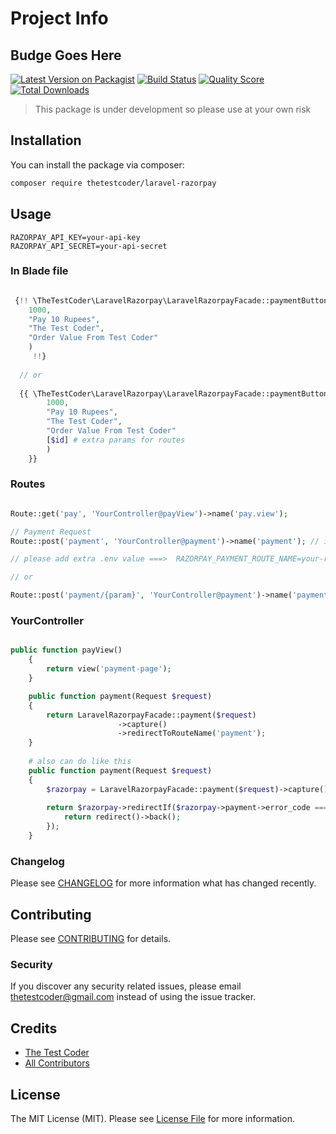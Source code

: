 # Project Info

## Budge Goes Here

[![Latest Version on Packagist](https://img.shields.io/packagist/v/thetestcoder/laravel-razorpay.svg?style=flat-square)](https://packagist.org/packages/thetestcoder/laravel-razorpay)
[![Build Status](https://img.shields.io/travis/thetestcoder/laravel-razorpay/master.svg?style=flat-square)](https://travis-ci.org/thetestcoder/laravel-razorpay)
[![Quality Score](https://img.shields.io/scrutinizer/g/thetestcoder/laravel-razorpay.svg?style=flat-square)](https://scrutinizer-ci.com/g/thetestcoder/laravel-razorpay)
[![Total Downloads](https://img.shields.io/packagist/dt/thetestcoder/laravel-razorpay.svg?style=flat-square)](https://packagist.org/packages/thetestcoder/laravel-razorpay)

> This package is under development so please use at your own risk

## Installation

You can install the package via composer:

```bash
composer require thetestcoder/laravel-razorpay
```

## Usage

``` env
RAZORPAY_API_KEY=your-api-key
RAZORPAY_API_SECRET=your-api-secret

```

### In Blade file

``` php

 {!! \TheTestCoder\LaravelRazorpay\LaravelRazorpayFacade::paymentButton(
    1000,
    "Pay 10 Rupees",
    "The Test Coder",
    "Order Value From Test Coder"
    )
     !!}
     
  // or
  
  {{ \TheTestCoder\LaravelRazorpay\LaravelRazorpayFacade::paymentButton(
        1000,
        "Pay 10 Rupees",
        "The Test Coder",
        "Order Value From Test Coder"
        [$id] # extra params for routes
        )
    }}

```

### Routes

``` php

Route::get('pay', 'YourController@payView')->name('pay.view');

// Payment Request
Route::post('payment', 'YourController@payment')->name('payment'); // if you change name('your custom name')

// please add extra .env value ===>  RAZORPAY_PAYMENT_ROUTE_NAME=your-route-name 

// or 

Route::post('payment/{param}', 'YourController@payment')->name('payment');


```

### YourController

``` php

public function payView()
    {
        return view('payment-page');
    }

    public function payment(Request $request)
    {
        return LaravelRazorpayFacade::payment($request)
                        ->capture()
                        ->redirectToRouteName('payment');
    }
    
    # also can do like this
    public function payment(Request $request)
    {
        $razorpay = LaravelRazorpayFacade::payment($request)->capture();
    
        return $razorpay->redirectIf($razorpay->payment->error_code === null, function () use ($bundle) {
            return redirect()->back();
        });
    }

```

### Changelog

Please see [CHANGELOG](CHANGELOG.md) for more information what has changed recently.

## Contributing

Please see [CONTRIBUTING](.github/CONTRIBUTING.md) for details.

### Security

If you discover any security related issues, please email thetestcoder@gmail.com instead of using the issue tracker.

## Credits

- [The Test Coder](https://github.com/thetestcoder)
- [All Contributors](../../contributors)

## License

The MIT License (MIT). Please see [License File](LICENSE.md) for more information.
